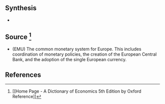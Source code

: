 ## Synthesis
- 
## Source [^1]
- (EMU) The common monetary system for Europe. This includes coordination of monetary policies, the creation of the European Central Bank, and the adoption of the single European currency.
## References

[^1]: [[Home Page - A Dictionary of Economics 5th Edition by Oxford Reference]]